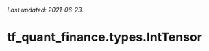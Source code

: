 <!--
This file is generated by a tool. Do not edit directly.
For open-source contributions the docs will be updated automatically.
-->

*Last updated: 2021-06-23.*

<div itemscope itemtype="http://developers.google.com/ReferenceObject">
<meta itemprop="name" content="tf_quant_finance.types.IntTensor" />
<meta itemprop="path" content="Stable" />
</div>

# tf_quant_finance.types.IntTensor

<!-- Insert buttons and diff -->

<table class="tfo-notebook-buttons tfo-api" align="left">
</table>





```python
tf_quant_finance.types.IntTensor(
    *args, **kwds
)
```



<!-- Placeholder for "Used in" -->
